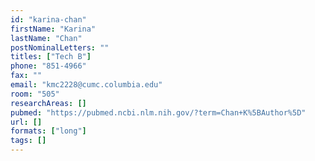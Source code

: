 ```yaml
---
id: "karina-chan"
firstName: "Karina"
lastName: "Chan"
postNominalLetters: ""
titles: ["Tech B"]
phone: "851-4966"
fax: ""
email: "kmc2228@cumc.columbia.edu"
room: "505"
researchAreas: []
pubmed: "https://pubmed.ncbi.nlm.nih.gov/?term=Chan+K%5BAuthor%5D"
url: []
formats: ["long"]
tags: []
---
```


